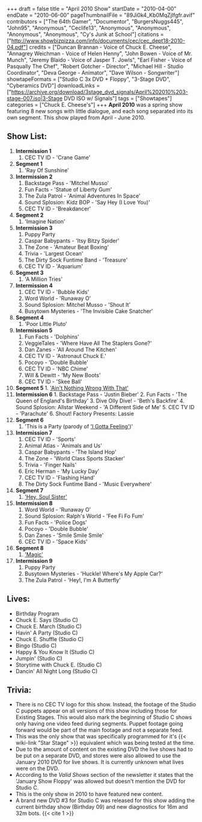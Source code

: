 +++
draft = false
title = "April 2010 Show"
startDate = "2010-04-00"
endDate = "2010-06-00"
pageThumbnailFile = "89Ji0k4_Kb0MqZjIfgfr.avif"
contributors = ["The 64th Gamer", "Documentor", "BurgersNuggs445", "John95", "Anonymous", "Ceclife13", "Anonymous", "Anonymous", "Anonymous", "Anonymous", "Cy's Junk at School"]
citations = ["http://www.showbizpizza.com/info/documents/cec/cec_dept18-2010-04.pdf"]
credits = ["Duncan Brannan - Voice of Chuck E. Cheese", "Annagrey Weichman - Voice of Helen Henny", "John Bowen - Voice of Mr. Munch", "Jeremy Blaido - Voice of Jasper T. Jowls", "Earl Fisher - Voice of Pasqually The Chef", "Robert Gotcher - Director", "Michael Hill - Studio Coordinator", "Deva George - Animator", "Dave Wilson - Songwriter"]
showtapeFormats = ["Studio C 3x DVD + Floppy", "3-Stage DVD", "Cyberamics DVD"]
downloadLinks = ["https://archive.org/download/3stage_dvd_signals/April%202010%203-stage-007.iso|3-Stage DVD ISO w/ Signals"]
tags = ["Showtapes"]
categories = ["Chuck E. Cheese's"]
+++
**April 2010** was a spring show featuring 8 new songs with little dialogue, and each song separated into its own segment.
This show played from April - June 2010.

## Show List:

1.  **Intermission 1**
    1.  CEC TV ID - 'Crane Game'
2.  **Segment 1**
    1.  'Ray Of Sunshine'
3.  **Intermission 2**
    1.  Backstage Pass - 'Mitchel Musso'
    2.  Fun Facts - 'Statue of Liberty Gum'
    3.  The Zula Patrol - 'Animal Adventures In Space'
    4.  Sound Splosion: Kidz BOP - 'Say Hey (I Love You)'
    5.  CEC TV ID - 'Breakdancer'
4.  **Segment 2**
    1.  'Imagine Nation'
5.  **Intermission 3**
    1.  Puppy Party
    2.  Caspar Babypants - 'Itsy Bitzy Spider'
    3.  The Zone - 'Amateur Beat Boxing'
    4.  Trivia - 'Largest Ocean'
    5.  The Dirty Sock Funtime Band - 'Treasure'
    6.  CEC TV ID - 'Aquarium'
6.  **Segment 3**
    1.  'A Million Tries'
7.  **Intermission 4**
    1.  CEC TV ID - 'Bubble Kids'
    2.  Word World - 'Runaway O'
    3.  Sound Splosion: Mitchel Musso - 'Shout It'
    4.  Busytown Mysteries - 'The Invisible Cake Snatcher'
8.  **Segment 4**
    1.  'Poor Little Pluto'
9.  **Intermission 5**
    1.  Fun Facts - 'Dolphins'
    2.  VeggieTales - 'Where Have All The Staplers Gone?'
    3.  Dan Zanes - 'All Around The Kitchen'
    4.  CEC TV ID - 'Astronaut Chuck E.'
    5.  Pocoyo - 'Double Bubble'
    6.  CEC TV ID - 'NBC Chime'
    7.  Will & Dewitt - 'My New Boots'
    8.  CEC TV ID - 'Skee Ball'
10.  **Segment 5**
    1.  ['Ain't Nothing Wrong With That'](https://en.wikipedia.org/wiki/Colorblind_(Robert_Randolph_album))
11.  **Intermission 6**
    1.  Backstage Pass - 'Justin Bieber'
    2.  Fun Facts - 'The Queen of England's Birthday'
    3.  Dive Olly Dive! - 'Beth's Backfire'
    4.  Sound Splosion: Allstar Weekend - 'A Different Side of Me'
    5.  CEC TV ID - 'Parachute'
    6.  Shout! Factory Presents: Lassie
12. **Segment 6**
    1.  'This is a Party (parody of ['I Gotta Feeling'](https://en.wikipedia.org/wiki/I_Gotta_Feeling))'
13. **Intermission 7**
    1.  CEC TV ID - 'Sports'
    2.  Animal Atlas - 'Animals and Us'
    3.  Caspar Babypants - 'The Island Hop'
    4.  The Zone - 'World Class Sports Stacker'
    5.  Trivia - 'Finger Nails'
    6.  Eric Herman - 'My Lucky Day'
    7.  CEC TV ID - 'Flashing Hand'
    8.  The Dirty Sock Funtime Band - 'Music Everywhere'
14. **Segment 7**
    1.  ['Hey, Soul Sister'](https://en.wikipedia.org/wiki/Hey,_Soul_Sister)
15. **Intermission 8**
    1.  Word World - 'Runaway O'
    2.  Sound Splosion: Ralph's World - 'Fee Fi Fo Fum'
    3.  Fun Facts - 'Police Dogs'
    4.  Pocoyo - 'Double Bubble'
    5.  Dan Zanes - 'Smile Smile Smile'
    6.  CEC TV ID - 'Space Kids'
16. **Segment 8**
    1.  ['Magic'](https://en.wikipedia.org/wiki/Magic_(Pilot_song))
17. **Intermission 9**
    1.  Puppy Party
    2.  Busytown Mysteries - 'Huckle! Where's My Apple Car?'
    3.  The Zula Patrol - 'Hey!, I'm A Butterfly'

## Lives:

- Birthday Program
- Chuck E. Says (Studio C)
- Chuck E. March (Studio C)
- Havin' A Party (Studio C)
- Chuck E. Shuffle (Studio C)
- Bingo (Studio C)
- Happy & You Know It (Studio C)
- Jumpin' (Studio C)
- Storytime with Chuck E. (Studio C)
- Dancin' All Night Long (Studio C)

## Trivia:

- There is no CEC TV logo for this show. Instead, the footage of the Studio C puppets appear on all versions of this show including those for Existing Stages. This would also mark the beginning of Studio C shows only having one video feed during segments. Puppet footage going forward would be part of the main footage and not a separate feed.
- This was the only show that was specifically programmed for it's {{< wiki-link "Star Stage" >}} equivalent which was being tested at the time.
- Due to the amount of content on the existing DVD the live shows had to be put on a separate DVD, and stores were also allowed to use the January 2010 DVD for live shows. It is currently unknown what lives were on the DVD.
- According to the *Valid Shows* section of the newsletter it states that the 'January Show Floppy' was allowed but doesn't mention the DVD for Studio C.
- This is the only show in 2010 to have featured new content.
- A brand new DVD #3 for Studio C was released for this show adding the current birthday show (Birthday 09) and new diagnostics for 16m and 32m bots. {{< cite 1 >}}
